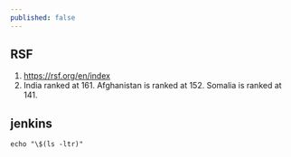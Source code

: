 ```yaml
---
published: false
---
```


## RSF

1. https://rsf.org/en/index
2. India ranked at 161. Afghanistan is ranked at 152. Somalia is ranked at 141.


## jenkins

```
echo "\$(ls -ltr)"
```


